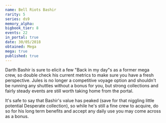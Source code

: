 ```yaml
---
name: Bell Riots Bashir
rarity: 5
series: ds9
memory_alpha:
bigbook_tier: 8
events: 22
in_portal: true
date: 30/05/2018
obtained: Mega
mega: true
published: true
---
```


Darth Bashir is sure to elicit a few "Back in my day"s as a former mega crew, so double check his current metrics to make sure you have a fresh perspective. Jules is no longer a competitive voyage option and shouldn't be running any shuttles without a bonus for you, but strong collections and fairly steady events are still worth taking home from the portal.

It's safe to say that Bashir's value has peaked (save for that niggling little potential Desperate collection), so while he's still a fine crew to acquire, do so for his long term benefits and accept any daily use you may come across as a bonus.
